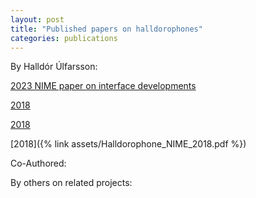 ```yaml
---
layout: post
title: "Published papers on halldorophones"
categories: publications
---
```

By Halldór Úlfarsson:

[2023 NIME paper on interface developments](/assets/papers/2023_nime_ulfarsson_magnusson_ergodynamics_string_feedback.pdf)

[2018](/assets/Halldorophone_NIME_2018.pdf)

[2018](assets/Halldorophone_NIME_2018.pdf)

[2018]({% link assets/Halldorophone_NIME_2018.pdf %})


Co-Authored:

By others on related projects:
